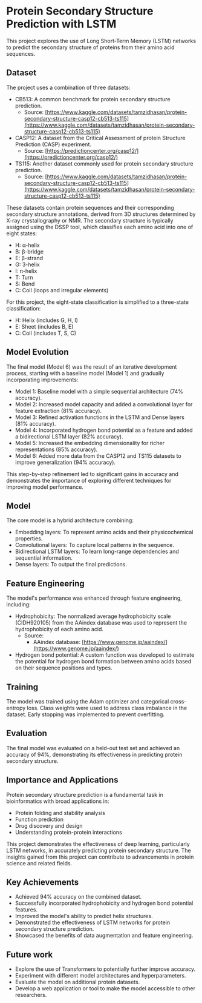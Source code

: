 # Protein Secondary Structure Prediction with LSTM

This project explores the use of Long Short-Term Memory (LSTM) networks to predict the secondary structure of proteins from their amino acid sequences.

## Dataset

The project uses a combination of three datasets:

*   CB513: A common benchmark for protein secondary structure prediction.
    * Source: [https://www.kaggle.com/datasets/tamzidhasan/protein-secondary-structure-casp12-cb513-ts115](https://www.kaggle.com/datasets/tamzidhasan/protein-secondary-structure-casp12-cb513-ts115)
*   CASP12: A dataset from the Critical Assessment of protein Structure Prediction (CASP) experiment.
    * Source: [https://predictioncenter.org/casp12/](https://predictioncenter.org/casp12/)
*   TS115: Another dataset commonly used for protein secondary structure prediction.
    * Source: [https://www.kaggle.com/datasets/tamzidhasan/protein-secondary-structure-casp12-cb513-ts115](https://www.kaggle.com/datasets/tamzidhasan/protein-secondary-structure-casp12-cb513-ts115)

These datasets contain protein sequences and their corresponding secondary structure annotations, derived from 3D structures determined by X-ray crystallography or NMR. The secondary structure is typically assigned using the DSSP tool, which classifies each amino acid into one of eight states:

*   H: α-helix
*   B: β-bridge
*   E: β-strand
*   G: 3-helix
*   I: π-helix
*   T: Turn
*   S: Bend
*   C: Coil (loops and irregular elements)

For this project, the eight-state classification is simplified to a three-state classification:

*   H: Helix (includes G, H, I)
*   E: Sheet (includes B, E)
*   C: Coil (includes T, S, C)

## Model Evolution

The final model (Model 6) was the result of an iterative development process, starting with a baseline model (Model 1) and gradually incorporating improvements:

* Model 1: Baseline model with a simple sequential architecture (74% accuracy).
* Model 2: Increased model capacity and added a convolutional layer for feature extraction (81% accuracy).
* Model 3: Refined activation functions in the LSTM and Dense layers (81% accuracy).
* Model 4: Incorporated hydrogen bond potential as a feature and added a bidirectional LSTM layer (82% accuracy).
* Model 5: Increased the embedding dimensionality for richer representations (85% accuracy).
* Model 6: Added more data from the CASP12 and TS115 datasets to improve generalization (94% accuracy).

This step-by-step refinement led to significant gains in accuracy and demonstrates the importance of exploring different techniques for improving model performance.

## Model

The core model is a hybrid architecture combining:

*   Embedding layers: To represent amino acids and their physicochemical properties.
*   Convolutional layers: To capture local patterns in the sequence.
*   Bidirectional LSTM layers: To learn long-range dependencies and sequential information.
*   Dense layers: To output the final predictions.

## Feature Engineering

The model's performance was enhanced through feature engineering, including:

*   Hydrophobicity: The normalized average hydrophobicity scale (CIDH920105) from the AAindex database was used to represent the hydrophobicity of each amino acid.
    * Source: 
        * AAindex database: [https://www.genome.jp/aaindex/](https://www.genome.jp/aaindex/)
*   Hydrogen bond potential: A custom function was developed to estimate the potential for hydrogen bond formation between amino acids based on their sequence positions and types.

## Training

The model was trained using the Adam optimizer and categorical cross-entropy loss. Class weights were used to address class imbalance in the dataset. Early stopping was implemented to prevent overfitting.

## Evaluation

The final model was evaluated on a held-out test set and achieved an accuracy of 94%, demonstrating its effectiveness in predicting protein secondary structure.

## Importance and Applications

Protein secondary structure prediction is a fundamental task in bioinformatics with broad applications in:

*   Protein folding and stability analysis
*   Function prediction
*   Drug discovery and design
*   Understanding protein-protein interactions

This project demonstrates the effectiveness of deep learning, particularly LSTM networks, in accurately predicting protein secondary structure. The insights gained from this project can contribute to advancements in protein science and related fields.

## Key Achievements

*   Achieved 94% accuracy on the combined dataset.
*   Successfully incorporated hydrophobicity and hydrogen bond potential features.
*   Improved the model's ability to predict helix structures.
*   Demonstrated the effectiveness of LSTM networks for protein secondary structure prediction.
*   Showcased the benefits of data augmentation and feature engineering.

## Future work

*   Explore the use of Transformers to potentially further improve accuracy.
*   Experiment with different model architectures and hyperparameters.
*   Evaluate the model on additional protein datasets.
*   Develop a web application or tool to make the model accessible to other researchers.
